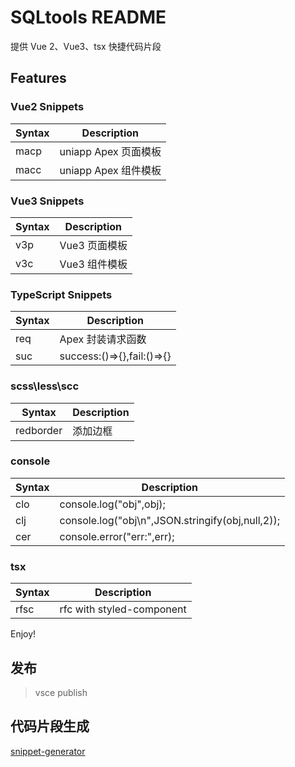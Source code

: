 # SQLtools README

提供 Vue 2、Vue3、tsx 快捷代码片段

## Features

### Vue2 Snippets

| Syntax | Description          |
| ------ | -------------------- |
| macp   | uniapp Apex 页面模板 |
| macc   | uniapp Apex 组件模板 |

### Vue3 Snippets

| Syntax | Description   |
| ------ | ------------- |
| v3p    | Vue3 页面模板 |
| v3c    | Vue3 组件模板 |

### TypeScript Snippets

| Syntax | Description                |
| ------ | -------------------------- |
| req    | Apex 封装请求函数          |
| suc    | success:()=>{},fail:()=>{} |

### scss\less\scc

| Syntax    | Description |
| --------- | ----------- |
| redborder | 添加边框    |

### console

| Syntax | Description                                      |
| ------ | ------------------------------------------------ |
| clo    | console.log("obj",obj);                          |
| clj    | console.log("obj\n",JSON.stringify(obj,null,2)); |
| cer    | console.error("err:",err);                       |

### tsx

| Syntax | Description               |
| ------ | ------------------------- |
| rfsc   | rfc with styled-component |

Enjoy!

## 发布

> vsce publish

## 代码片段生成

[snippet-generator](https://snippet-generator.app/)

